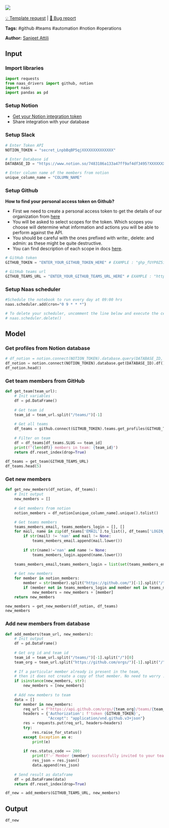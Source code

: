 <a href="https://app.naas.ai/user-redirect/naas/downloader?url=https://raw.githubusercontent.com/jupyter-naas/awesome-notebooks/master/Notion/Notion_Add_new_github_member_to_team_from_database.ipynb" target="_parent"><img src="https://naasai-public.s3.eu-west-3.amazonaws.com/open_in_naas.svg"/></a><br><br><a href="https://github.com/jupyter-naas/awesome-notebooks/issues/new?assignees=&labels=&template=template-request.md&title=Tool+-+Action+of+the+notebook+">💡 Template request</a> | <a href="https://github.com/jupyter-naas/awesome-notebooks/issues/new?assignees=&labels=&template=bug_report.md&title=">🚨 Bug report</a>

**Tags:** #github #teams #automation #notion #operations

**Author:** [Sanjeet Attili](https://linkedin.com/in/sanjeet-attili-760bab190/)


## Input

### Import libraries


```python
import requests
from naas_drivers import github, notion
import naas
import pandas as pd
```

### Setup Notion

- [Get your Notion integration token](https://docs.naas.ai/drivers/notion)
- Share integration with your database


### Setup Slack



```python
# Enter Token API
NOTION_TOKEN = "secret_LnpbBqBP5qjXXXXXXXXXXXXXX"

# Enter Database id
DATABASE_ID = "https://www.notion.so/7483186a133a47ff9af4df3495?XXXXXXXXXXXXXX"

# Enter column name of the members from notion
unique_column_name = "COLUMN_NAME"
```

### Setup Github
**How to find your personal access token on Github?**

- First we need to create a personal access token to get the details of our organization from [here](https://github.com/settings/tokens)
- You will be asked to select scopes for the token. Which scopes you choose will determine what information and actions you will be able to perform against the API.
- You should be careful with the ones prefixed with write:, delete: and admin: as these might be quite destructive.
- You can find description of each scope in docs [here](https://docs.github.com/en/developers/apps/building-oauth-apps/scopes-for-oauth-apps).


```python
# GitHub token
GITHUB_TOKEN = "ENTER_YOUR_GITHUB_TOKEN_HERE" # EXAMPLE : "ghp_fUYP0Z5i29AG4ggX8owctGnHU**********"

# GitHub teams url
GITHUB_TEAMS_URL = "ENTER_YOUR_GITHUB_TEAMS_URL_HERE" # EXAMPLE : "https://github.com/orgs/jupyter-naas/teams/opensource-contributors"
```

### Setup Naas scheduler


```python
#Schedule the notebook to run every day at 09:00 hrs
naas.scheduler.add(cron="0 9 * * *")

# To delete your scheduler, uncomment the line below and execute the cell 
# naas.scheduler.delete()
```

## Model

### Get profiles from Notion database



```python
# df_notion = notion.connect(NOTION_TOKEN).database.query(DATABASE_ID, query={})
df_notion = notion.connect(NOTION_TOKEN).database.get(DATABASE_ID).df()
df_notion.head()
```

### Get team members from GitHub


```python
def get_team(team_url):
    # Init variables
    df = pd.DataFrame()
    
    # Get team id
    team_id = team_url.split("/teams/")[-1]
    
    # Get all teams
    df_teams = github.connect(GITHUB_TOKEN).teams.get_profiles(GITHUB_TEAMS_URL)
    
    # Filter on team
    df = df_teams[df_teams.SLUG == team_id]
    print(f"{len(df)} members in team: {team_id}")
    return df.reset_index(drop=True)
    
df_teams = get_team(GITHUB_TEAMS_URL)
df_teams.head(5)
```

### Get new members


```python
def get_new_members(df_notion, df_teams):
    # Init output
    new_members = []
    
    # Get members from notion
    notion_members = df_notion[unique_column_name].unique().tolist()

    # Get teams members
    teams_members_email, teams_members_login = [], []
    for mail, name in zip(df_teams['EMAIL'].to_list(), df_teams['LOGIN_NAME'].to_list()):
        if str(mail) != 'nan' and mail != None:
            teams_members_email.append(mail.lower())
        
        if str(name)!='nan' and name != None:
            teams_members_login.append(name.lower())
    
    teams_members_email,teams_members_login = list(set(teams_members_email)), list(set(teams_members_login))
    
    # Get new members
    for member in notion_members:
        member = str(member).split("https://github.com/")[-1].split("/")[0].lower()
        if (member not in teams_members_login and member not in teams_members_email):
            new_members = new_members + [member]
    return new_members

new_members = get_new_members(df_notion, df_teams)
new_members
```

### Add new members from database


```python
def add_members(team_url, new_members):
    # Init output
    df = pd.DataFrame()
    
    # Get org id and team id
    team_id = team_url.split("/teams/")[-1].split("/")[0]
    team_org = team_url.split("https://github.com/orgs/")[-1].split("/")[0]
    
    # If a particular member already is present in the team,
    # then it does not create a copy of that member. No need to worry :)
    if isinstance(new_members, str):
        new_members = [new_members]
    
    # Add new members to team
    data = []
    for member in new_members:
        req_url = f"https://api.github.com/orgs/{team_org}/teams/{team_id}/memberships/{member}"
        headers = {'Authorization': f'token {GITHUB_TOKEN}',
                   "Accept": "application/vnd.github.v3+json"}
        res = requests.put(req_url, headers=headers)
        try:
            res.raise_for_status()
        except Exception as e:
            print(e)
        
        if res.status_code == 200:
            print(f'✅ Member {member} successfully invited to your team {team_id}')
            res_json = res.json()
            data.append(res_json)
            
    # Send result as dataframe
    df = pd.DataFrame(data)
    return df.reset_index(drop=True)

df_new = add_members(GITHUB_TEAMS_URL, new_members)
```

## Output


```python
df_new
```
